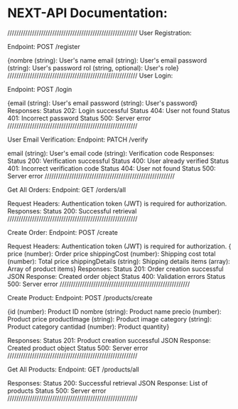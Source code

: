 # NEXT-API Documentation:
//////////////////////////////////////////////////////////
User Registration:

Endpoint: POST /register

{nombre (string): User's name
email (string): User's email
password (string): User's password
rol (string, optional): User's role}
//////////////////////////////////////////////////////////
User Login:

Endpoint: POST /login

{email (string): User's email
password (string): User's password}
Responses:
Status 202: Login successful
Status 404: User not found
Status 401: Incorrect password
Status 500: Server error
//////////////////////////////////////////////////////////

User Email Verification:
Endpoint: PATCH /verify

email (string): User's email
code (string): Verification code
Responses:
Status 200: Verification successful
Status 400: User already verified
Status 401: Incorrect verification code
Status 404: User not found
Status 500: Server error
//////////////////////////////////////////////////////////

Get All Orders:
Endpoint: GET /orders/all

Request Headers:
Authentication token (JWT) is required for authorization.
Responses:
Status 200: Successful retrieval
//////////////////////////////////////////////////////////

Create Order:
Endpoint: POST /create

Request Headers:
Authentication token (JWT) is required for authorization.
{
price (number): Order price
shippingCost (number): Shipping cost
total (number): Total price
shippingDetails (string): Shipping details
items (array): Array of product items}
Responses:
Status 201: Order creation successful
JSON Response: Created order object
Status 400: Validation errors
Status 500: Server error
//////////////////////////////////////////////////////////

Create Product:
Endpoint: POST /products/create

{id (number): Product ID
nombre (string): Product name
precio (number): Product price
productImage (string): Product image
category (string): Product category
cantidad (number): Product quantity}

Responses:
Status 201: Product creation successful
JSON Response: Created product object
Status 500: Server error
//////////////////////////////////////////////////////////

Get All Products:
Endpoint: GET /products/all

Responses:
Status 200: Successful retrieval
JSON Response: List of products
Status 500: Server error
//////////////////////////////////////////////////////////




